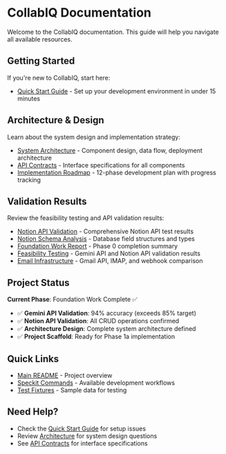 # CollabIQ Documentation

Welcome to the CollabIQ documentation. This guide will help you navigate all available resources.

## Getting Started

If you're new to CollabIQ, start here:

- [Quick Start Guide](setup/quickstart.md) - Set up your development environment in under 15 minutes

## Architecture & Design

Learn about the system design and implementation strategy:

- [System Architecture](architecture/ARCHITECTURE.md) - Component design, data flow, deployment architecture
- [API Contracts](architecture/API_CONTRACTS.md) - Interface specifications for all components
- [Implementation Roadmap](architecture/ROADMAP.md) - 12-phase development plan with progress tracking

## Validation Results

Review the feasibility testing and API validation results:

- [Notion API Validation](validation/NOTION_API_VALIDATION.md) - Comprehensive Notion API test results
- [Notion Schema Analysis](validation/NOTION_SCHEMA_ANALYSIS.md) - Database field structures and types
- [Foundation Work Report](validation/FOUNDATION_WORK_REPORT.md) - Phase 0 completion summary
- [Feasibility Testing](validation/FEASIBILITY_TESTING.md) - Gemini API and Notion API validation results
- [Email Infrastructure](validation/EMAIL_INFRASTRUCTURE.md) - Gmail API, IMAP, and webhook comparison

## Project Status

**Current Phase**: Foundation Work Complete ✅

- ✅ **Gemini API Validation**: 94% accuracy (exceeds 85% target)
- ✅ **Notion API Validation**: All CRUD operations confirmed
- ✅ **Architecture Design**: Complete system architecture defined
- ✅ **Project Scaffold**: Ready for Phase 1a implementation

## Quick Links

- [Main README](../README.md) - Project overview
- [Speckit Commands](../.claude/commands/) - Available development workflows
- [Test Fixtures](../tests/fixtures/) - Sample data for testing

## Need Help?

- Check the [Quick Start Guide](setup/quickstart.md) for setup issues
- Review [Architecture](architecture/ARCHITECTURE.md) for system design questions
- See [API Contracts](architecture/API_CONTRACTS.md) for interface specifications
